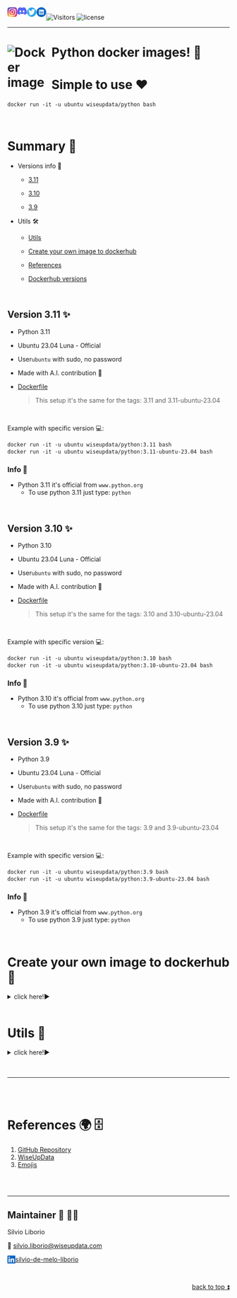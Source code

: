 <a href="https://github.com/wiseupdata/wiseupdata">
  <img align="left" alt="Wise Up Data's Instagram" width="22px" src="https://raw.githubusercontent.com/wiseupdata/wiseupdata/main/assets/instagram.png" />   
</a> 
<a href="https://github.com/wiseupdata/wiseupdata">
  <img align="left" alt="wise Up Data's Discord" width="22px" src="https://raw.githubusercontent.com/wiseupdata/wiseupdata/main/assets/discord.png" />
</a>
<a href="https://github.com/wiseupdata/wiseupdata">
  <img align="left" alt="wise Up Data | Twitter" width="22px" src="https://raw.githubusercontent.com/wiseupdata/wiseupdata/main/assets/twitter.png" />
</a>
<a href="https://github.com/wiseupdata/wiseupdata">
  <img align="left" alt="wise Up Data's LinkedIN" width="22px" src="https://raw.githubusercontent.com/wiseupdata/wiseupdata/main/assets/linkedin.png" />
</a>

![Visitors](https://api.visitorbadge.io/api/visitors?path=https%3A%2F%2Fgithub.com%2Fwiseupdata%2Fpython&countColor=%2337d67a&style=flat)
![license](https://img.shields.io/github/license/wiseupdata/python)

---
<a name="readme-top"></a>

<h1>
<img align="left" alt="Docker image" src="https://raw.githubusercontent.com/wiseupdata/python/main/assets/imgs/docker.png" width="100" />

Python docker images! 🚀️

</h1>

# Simple to use ❤️

```shell
docker run -it -u ubuntu wiseupdata/python bash
```

<br>

# Summary 📃

- Versions info 🐍
  - <p align="left"><a href="#version-3.11">3.11</a></p>
  - <p align="left"><a href="#version-3.10">3.10</a></p>
  - <p align="left"><a href="#version-3.9">3.9</a></p>

 
- Utils 🛠️
  - <p align="left"><a href="#ref_util">Utils</a></p>
  - <p align="left"><a href="#ref_build">Create your own image to dockerhub</a></p>
  - <p align="left"><a href="#ref_references">References</a></p>
  - [Dockerhub versions](https://hub.docker.com/r/wiseupdata/python/tags)


<br>

<a name="version-3.11"></a>

## Version 3.11 ✨️

- Python 3.11 
- Ubuntu 23.04 Luna - Official
- User`ubuntu` with sudo, no password
- Made with A.I. contribution 🤖 
- [Dockerfile](https://github.com/wiseupdata/python/blob/main/versions/3.11/Dockerfile)

  > This setup it's the same for the tags: 3.11 and 3.11-ubuntu-23.04

<br>

Example with specific version 💻:
```shell
docker run -it -u ubuntu wiseupdata/python:3.11 bash
docker run -it -u ubuntu wiseupdata/python:3.11-ubuntu-23.04 bash
```

### Info 🔎
- Python 3.11 it's official from `www.python.org`
  - To use python 3.11 just type:  `python`


<br>

<a name="version-3.10"></a>

## Version 3.10 ✨️

- Python 3.10
- Ubuntu 23.04 Luna - Official
- User`ubuntu` with sudo, no password
- Made with A.I. contribution 🤖 
- [Dockerfile](https://github.com/wiseupdata/python/blob/main/versions/3.10/Dockerfile)

  > This setup it's the same for the tags: 3.10 and 3.10-ubuntu-23.04

<br>

Example with specific version 💻:
```shell
docker run -it -u ubuntu wiseupdata/python:3.10 bash
docker run -it -u ubuntu wiseupdata/python:3.10-ubuntu-23.04 bash
```

### Info 🔎
- Python 3.10 it's official from `www.python.org`
  - To use python 3.10 just type:  `python`

<br>

<a name="version-3.9"></a>

## Version 3.9 ✨️

- Python 3.9
- Ubuntu 23.04 Luna - Official
- User`ubuntu` with sudo, no password
- Made with A.I. contribution 🤖 
- [Dockerfile](https://github.com/wiseupdata/python/blob/main/versions/3.9/Dockerfile)

  > This setup it's the same for the tags: 3.9 and 3.9-ubuntu-23.04

<br>

Example with specific version 💻:
```shell
docker run -it -u ubuntu wiseupdata/python:3.9 bash
docker run -it -u ubuntu wiseupdata/python:3.9-ubuntu-23.04 bash
```

### Info 🔎
- Python 3.9 it's official from `www.python.org`
  - To use python 3.9 just type:  `python`


<br>

<a name="ref_build"></a>

# Create your own image to dockerhub 🥳
<details>
<summary>
click here!▶️
</summary>


## Simple customization example. 🎢

- Update the `Dockerfile` and run the command bellow
- Build the image

```shell
docker build -t python ./versions/3.11
```
- Test the image
```shell
docker run -it --rm python bash
```

- Log in to your account 🤜

```shell
docker login -u wiseupdata
```

- Create a tag 🤺

```shell
docker tag python wiseupdata/python
docker tag python wiseupdata/python:3.11
docker tag python wiseupdata/python:3.11-ubuntu-23.04
```

- push your image to dockerhub ♨️
```shell
docker push wiseupdata/python
docker push wiseupdata/python:3.11
docker push wiseupdata/python:3.11-ubuntu-23.04
```

### Test the image 🎢

```shell
docker run -it -u ubuntu wiseupdata/python:3.11 bash
```
</details>

<br>

<a name="ref_util"></a>

# Utils 🎁 
<details>
<summary>
click here!▶️
</summary>

list all container
```shell
docker ps -a
```

kill all containers ☠️
```shell
docker rm $(docker ps -a -q) -f
```

list the images
```shell
docker image ls -a
```

delete one image
```shell
docker image rm python -f
```

Delete all images ☠️
```shell
docker image rm  $(docker image ls -a ) -f
```

</details>
<br>
<br>


---
<br>
<br>

<a name="ref_references"></a>

# References 🌍 🗄️

1. [GitHub Repository](https://github.com/wiseupdata/python)
1. [WiseUpData](https://www.wiseupdata.com/)
1. [Emojis](https://github.com/wiseupdata/emojis)


<br>
<br>

---

## Maintainer 🤗 👨‍💻

Silvio Liborio

📧 silvio.liborio@wiseupdata.com

<a href="https://www.linkedin.com/in/silvio-de-melo-liborio">silvio-de-melo-liborio <img align="left" alt="LinkedIN" width="18px" src="https://raw.githubusercontent.com/wiseupdata/wsl-latest/main/assets/linkedin.svg" />
</a>

<br>
<p align="right"><a href="#readme-top">back to top ⏫ </a></p>
<br>
<br>
<br>
<br>
